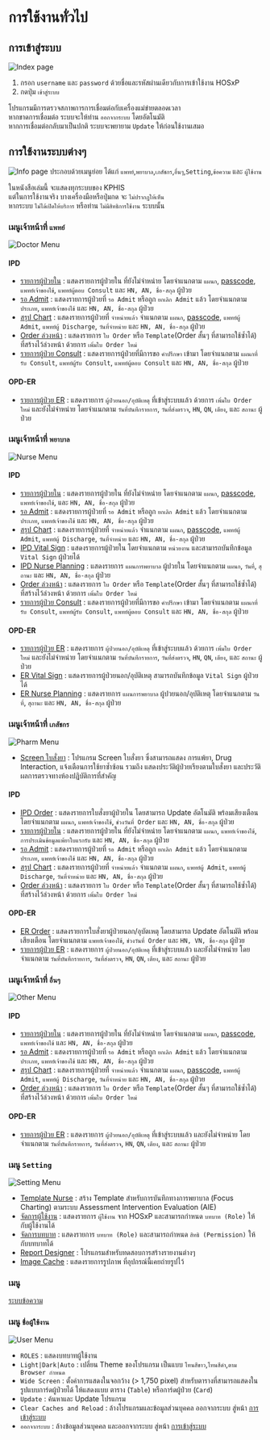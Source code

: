 # การใช้งานทั่วไป

## การเข้าสู่ระบบ
![Index page](images/login.webp)
1. กรอก `username` และ `password` ด้วยชื่อและรหัสผ่านเดียวกับการเข้าใช้งาน HOSxP
1. กดปุ่ม `เข้าสู่ระบบ`

<div class="warning">

โปรแกรมมีการตรวจสภาพการการเชื่อมต่อกับเครื่องแม่ข่ายตลอดเวลา  
หากขาดการเชื่อมต่อ ระบบจะให้ท่าน `ออกจากระบบ` โดยอัตโนมัติ  
หากการเชื่อมต่อกลับมาเป็นปกติ ระบบจะพยายาม `Update` ให้ก่อนใช้งานเสมอ
</div>

## การใช้งานระบบต่างๆ
![Info page](images/info.webp)
ประกอบด้วยเมนูย่อย ได้แก่ `แพทย์`,`พยาบาล`,`เภสัชกร`,`อื่นๆ`,`Setting`,`ข้อความ` และ `ผู้ใช้งาน`
<!-- ANCHOR: service-visibility -->
<div class="warning">

ในหนังสือเล่มนี้ จะแสดงทุกระบบของ KPHIS  
แต่ในการใช้งานจริง บางเครื่องมือหรือปุ่มกด จะ `ไม่ปรากฏให้เห็น`  
หากระบบ `ไม่ได้เปิดให้บริการ` หรือท่าน `ไม่มีสิทธิการใช้งาน` ระบบนั้น
</div>

<!-- ANCHOR_END: service-visibility -->

### เมนูเจ้าหน้าที่ `แพทย์`
![Doctor Menu](images/menu-doctor.webp)
#### IPD
* [รายการผู้ป่วยใน](ipd/search-patient.md) : แสดงรายการผู้ป่วยใน ที่ยังไม่จำหน่าย โดยจำแนกตาม `แผนก`, [passcode](ipd/search-patient.html#ward-passcode), `แพทย์เจ้าของไข้`, `แพทย์ผู้ตอบ Consult` และ `HN, AN, ชื่อ-สกุล` ผู้ป่วย
* [รอ Admit](ipd/pre-admit.md) : แสดงรายการผู้ป่วยที่ `รอ Admit` หรือถูก `ยกเลิก Admit` แล้ว โดยจำแนกตาม `ประเภท`, `แพทย์เจ้าของไข้` และ `HN, AN, ชื่อ-สกุล` ผู้ป่วย
* [สรุป Chart](ipd/post-admit.md) : แสดงรายการผู้ป่วยที่ `จำหน่ายแล้ว` จำแนกตาม `แผนก`, [passcode](ipd/search-patient.html#ward-passcode), `แพทย์ผู้ Admit`, `แพทย์ผู้ Discharge`, `วันที่จำหน่าย` และ `HN, AN, ชื่อ-สกุล` ผู้ป่วย
* [Order ล่วงหน้า](ipd/pre-order.md) : แสดงรายการ `ใบ Order` หรือ `Template`(Order สั้นๆ ที่สามารถใช้ซ้ำได้) ที่สร้างไว้ล่วงหน้า ด้วยการ `เพิ่มใบ Order ใหม่`
* [รายการผู้ป่วย Consult](ipd/consult.md) : แสดงรายการผู้ป่วยที่มีการขอ `คำปรึกษา` เข้ามา โดยจำแนกตาม `แผนกที่รับ Consult`, `แพทย์ผู้รับ Consult`, `แพทย์ผู้ตอบ Consult` และ `HN, AN, ชื่อ-สกุล` ผู้ป่วย
#### OPD-ER
* [รายการผู้ป่วย ER](opd-er/order-list.md) : แสดงรายการ `ผู้ป่วยนอก/อุบัติเหตุ` ที่เข้าสู่ระบบแล้ว ด้วยการ `เพิ่มใบ Order ใหม่` และยังไม่จำหน่าย โดยจำแนกตาม `วันที่บันทึกรายการ`, `วันที่ส่งตรวจ`, `HN`, `QN`, `เตียง`, และ `สถานะ` ผู้ป่วย

### เมนูเจ้าหน้าที่ `พยาบาล`
![Nurse Menu](images/menu-nurse.webp)
#### IPD
* [รายการผู้ป่วยใน](ipd/search-patient.md) : แสดงรายการผู้ป่วยใน ที่ยังไม่จำหน่าย โดยจำแนกตาม `แผนก`, [passcode](ipd/search-patient.html#ward-passcode), `แพทย์เจ้าของไข้`, และ `HN, AN, ชื่อ-สกุล` ผู้ป่วย
* [รอ Admit](ipd/pre-admit.md) : แสดงรายการผู้ป่วยที่ `รอ Admit` หรือถูก `ยกเลิก Admit` แล้ว โดยจำแนกตาม `ประเภท`, `แพทย์เจ้าของไข้` และ `HN, AN, ชื่อ-สกุล` ผู้ป่วย
* [สรุป Chart](ipd/post-admit.md) : แสดงรายการผู้ป่วยที่ `จำหน่ายแล้ว` จำแนกตาม `แผนก`, [passcode](ipd/search-patient.html#ward-passcode), `แพทย์ผู้ Admit`, `แพทย์ผู้ Discharge`, `วันที่จำหน่าย` และ `HN, AN, ชื่อ-สกุล` ผู้ป่วย
* [IPD Vital Sign](shared/vital-sign.md) : แสดงรายการผู้ป่วยใน โดยจำแนกตาม `หน่วยงาน` และสามารถบันทึกข้อมูล `Vital Sign` ผู้ป่วยได้
* [IPD Nurse Planning](ipd/nurse-planning.md) : แสดงรายการ `แผนการพยาบาล` ผู้ปวยใน โดยจำแนกตาม `แผนก`, `วันที่`, `สุถานะ` และ `HN, AN, ชื่อ-สกุล` ผู้ป่วย
* [Order ล่วงหน้า](ipd/pre-order.md) : แสดงรายการ `ใบ Order` หรือ `Template`(Order สั้นๆ ที่สามารถใช้ซ้ำได้) ที่สร้างไว้ล่วงหน้า ด้วยการ `เพิ่มใบ Order ใหม่`
* [รายการผู้ป่วย Consult](ipd/consult.md) : แสดงรายการผู้ป่วยที่มีการขอ `คำปรึกษา` เข้ามา โดยจำแนกตาม `แผนกที่รับ Consult`, `แพทย์ผู้รับ Consult`, `แพทย์ผู้ตอบ Consult` และ `HN, AN, ชื่อ-สกุล` ผู้ป่วย
#### OPD-ER
* [รายการผู้ป่วย ER](opd-er/order-list.md) : แสดงรายการ `ผู้ป่วยนอก/อุบัติเหตุ` ที่เข้าสู่ระบบแล้ว ด้วยการ `เพิ่มใบ Order ใหม่` และยังไม่จำหน่าย โดยจำแนกตาม `วันที่บันทึกรายการ`, `วันที่ส่งตรวจ`, `HN`, `QN`, `เตียง`, และ `สถานะ` ผู้ป่วย
* [ER Vital Sign](shared/vital-sign.md) : แสดงรายการผู้ป่วยนอก/อุบัติเหตุ สามารถบันทึกข้อมูล `Vital Sign` ผู้ป่วยได้
* [ER Nurse Planning](opd-er/nurse-planning.md) : แสดงรายการ `แผนการพยาบาล` ผู้ปวยนอก/อุบัติเหตุ โดยจำแนกตาม `วันที่`, `สุถานะ` และ `HN, AN, ชื่อ-สกุล` ผู้ป่วย

### เมนูเจ้าหน้าที่ `เภสัชกร` 
![Pharm Menu](images/menu-pharm.webp)
* [Screen ใบสั่งยา](shared/prescription-screen.md) : โปรแกรม Screen ใบสั่งยา ซึ่งสามารถแสดง การแพ้ยา, Drug Interaction, แจ้งเตือนการใช้ยาซ้ำซ้อน รวมถึง แสดงประวัติผู้ป่วยเรียงตามใบสั่งยา และประวัติผลการตรวจทางห้องปฏิบัติการที่สำคัญ
#### IPD
* [IPD Order](ipd/order-pharmacy.md) : แสดงรายการใบสั่งยาผู้ป่วยใน โดยสามารถ Update อัตโนมัติ พร้อมเสียงเตือน โดยจำแนกตาม `แผนก`, `แพทย์เจ้าของไข้`, `ช่วงวันที่ Order` และ `HN, AN, ชื่อ-สกุล` ผู้ป่วย
* [รายการผู้ป่วยใน](ipd/search-patient.md) : แสดงรายการผู้ป่วยใน ที่ยังไม่จำหน่าย โดยจำแนกตาม `แผนก`, `แพทย์เจ้าของไข้`, `การประเมินข้อมูลแพ้ยาใบแรกรับ` และ `HN, AN, ชื่อ-สกุล` ผู้ป่วย
* [รอ Admit](ipd/pre-admit.md) : แสดงรายการผู้ป่วยที่ `รอ Admit` หรือถูก `ยกเลิก Admit` แล้ว โดยจำแนกตาม `ประเภท`, `แพทย์เจ้าของไข้` และ `HN, AN, ชื่อ-สกุล` ผู้ป่วย
* [สรุป Chart](ipd/post-admit.md) : แสดงรายการผู้ป่วยที่ `จำหน่ายแล้ว` จำแนกตาม `แผนก`, `แพทย์ผู้ Admit`, `แพทย์ผู้ Discharge`, `วันที่จำหน่าย` และ `HN, AN, ชื่อ-สกุล` ผู้ป่วย
* [Order ล่วงหน้า](ipd/pre-order.md) : แสดงรายการ `ใบ Order` หรือ `Template`(Order สั้นๆ ที่สามารถใช้ซ้ำได้) ที่สร้างไว้ล่วงหน้า ด้วยการ `เพิ่มใบ Order ใหม่`
#### OPD-ER
* [ER Order](opd-er/order-pharmacy.md) : แสดงรายการใบสั่งยาผู้ป่วยนอก/อุบัตเหตุ โดยสามารถ Update อัตโนมัติ พร้อมเสียงเตือน โดยจำแนกตาม `แพทย์เจ้าของไข้`, `ช่วงวันที่ Order` และ `HN, VN, ชื่อ-สกุล` ผู้ป่วย
* [รายการผู้ป่วย ER](opd-er/order-list.md) : แสดงรายการ `ผู้ป่วยนอก/อุบัติเหตุ` ที่เข้าสู่ระบบแล้ว และยังไม่จำหน่าย โดยจำแนกตาม `วันที่บันทึกรายการ`, `วันที่ส่งตรวจ`, `HN`, `QN`, `เตียง`, และ `สถานะ` ผู้ป่วย

### เมนูเจ้าหน้าที่ `อื่นๆ`  
![Other Menu](images/menu-other.webp)
#### IPD
* [รายการผู้ป่วยใน](ipd/search-patient.md) : แสดงรายการผู้ป่วยใน ที่ยังไม่จำหน่าย โดยจำแนกตาม `แผนก`, [passcode](ipd/search-patient.html#ward-passcode), `แพทย์เจ้าของไข้` และ `HN, AN, ชื่อ-สกุล` ผู้ป่วย
* [รอ Admit](ipd/pre-admit.md) : แสดงรายการผู้ป่วยที่ `รอ Admit` หรือถูก `ยกเลิก Admit` แล้ว โดยจำแนกตาม `ประเภท`, `แพทย์เจ้าของไข้` และ `HN, AN, ชื่อ-สกุล` ผู้ป่วย
* [สรุป Chart](ipd/post-admit.md) : แสดงรายการผู้ป่วยที่ `จำหน่ายแล้ว` จำแนกตาม `แผนก`, [passcode](ipd/search-patient.html#ward-passcode), `แพทย์ผู้ Admit`, `แพทย์ผู้ Discharge`, `วันที่จำหน่าย` และ `HN, AN, ชื่อ-สกุล` ผู้ป่วย
* [Order ล่วงหน้า](ipd/pre-order.md) : แสดงรายการ `ใบ Order` หรือ `Template`(Order สั้นๆ ที่สามารถใช้ซ้ำได้) ที่สร้างไว้ล่วงหน้า ด้วยการ `เพิ่มใบ Order ใหม่`
#### OPD-ER
* [รายการผู้ป่วย ER](opd-er/order-list.md) : แสดงรายการ `ผู้ป่วยนอก/อุบัติเหตุ` ที่เข้าสู่ระบบแล้ว และยังไม่จำหน่าย โดยจำแนกตาม `วันที่บันทึกรายการ`, `วันที่ส่งตรวจ`, `HN`, `QN`, `เตียง`, และ `สถานะ` ผู้ป่วย

### เมนู `Setting` 
![Setting Menu](images/menu-setting.webp)
* [Template Nurse](other/template-nurse.md) : สร้าง Template สำหรับการบันทึกทางการพยาบาล (Focus Charting) ตามระบบ Assessment Intervention Evaluation (AIE)
* [จัดการผู้ใช้งาน](other/user-list.md) : แสดงรายการ `ผู้ใช้งาน` จาก HOSxP และสามารถกำหนด `บทบาท (Role)` ให้กับผู้ใช้งานได้
* [จัดการบทบาท](other/permission-list.md) : แสดงรายการ `บทบาท (Role)` และสามารถกำหนด `สิทธิ (Permission)` ให้กับบทบาทได้
* [Report Designer](extra/report-designer.md) : โปรแกรมสำหรับทดสอบการสร้างรายงานต่างๆ
* [Image Cache](extra/image.md) : แสดงรายการรูปภาพ ที่อุปกรณ์นี้เคยถ่ายรูปไว้

### เมนู <i class="fa fa-envelope"></i>
[ระบบข้อความ](extra/message.md)

### เมนู `ชื่อผู้ใช้งาน`  
![User Menu](images/menu-user.webp)
* `ROLES` : แสดงบทบาทผู้ใช้งาน
* `Light|Dark|Auto` : เปลี่ยน Theme ของโปรแกรม เป็นแบบ `โทนสีขาว`,`โทนสีดำ`,`ตาม Browser กำหนด`
* `Wide Screen` : ตั้งค่าการแสดงในจอกว้าง (> 1,750 pixel) สำหรับตารางที่สามารถแสดงในรูปแบบการ์ดผู้ป่วยได้ ให้แสดงแบบ ตาราง (`Table`) หรือการ์ดผู้ป่วย (`Card`)
* `Update` : ค้นหาและ Update โปรแกรม 
* `Clear Caches and Reload` : ล้างโปรแกรมและข้อมูลส่วนบุคคล ออกจากระบบ สู่หน้า [การเข้าสู่ระบบ](#การเขาสูระบบ)
* `ออกจากระบบ` : ล้างข้อมูลส่วนบุคคล และออกจากระบบ สู่หน้า [การเข้าสู่ระบบ](#การเขาสูระบบ)
